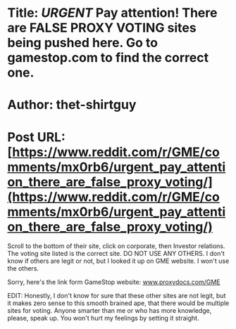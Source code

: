 # Title: *URGENT* Pay attention! There are FALSE PROXY VOTING sites being pushed here. Go to gamestop.com to find the correct one.
# Author: thet-shirtguy
# Post URL: [https://www.reddit.com/r/GME/comments/mx0rb6/urgent_pay_attention_there_are_false_proxy_voting/](https://www.reddit.com/r/GME/comments/mx0rb6/urgent_pay_attention_there_are_false_proxy_voting/)


Scroll to the bottom of their site, click on corporate, then Investor relations. The voting site listed is the correct site.
DO NOT USE ANY OTHERS. I don't know if others are legit or not, but I looked it up on GME website. I won't use the others.

Sorry, here's the link form GameStop website:
www.proxydocs.com/GME

EDIT: Honestly, I don't know for sure that these other sites are not legit, but it makes zero sense to this smooth brained ape, that there would be multiple sites for voting. Anyone smarter than me or who has more knowledge, please, speak up. You won't hurt my feelings by setting it straight.